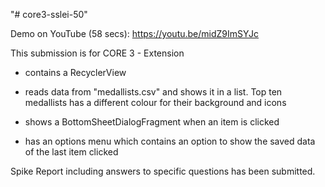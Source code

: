 "# core3-sslei-50" 

Demo on YouTube (58 secs): https://youtu.be/midZ9ImSYJc

This submission is for CORE 3 - Extension

- contains a RecyclerView

- reads data from "medallists.csv" and shows it in a list.  Top ten medallists has a different colour for their background and icons

- shows a BottomSheetDialogFragment when an item is clicked

- has an options menu which contains an option to show the saved data of the last item clicked

Spike Report including answers to specific questions has been submitted.
